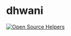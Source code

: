 # dhwani

[![Open Source Helpers](https://www.codetriage.com/sagar-jadhav/dhwani/badges/users.svg)](https://www.codetriage.com/sagar-jadhav/dhwani)
